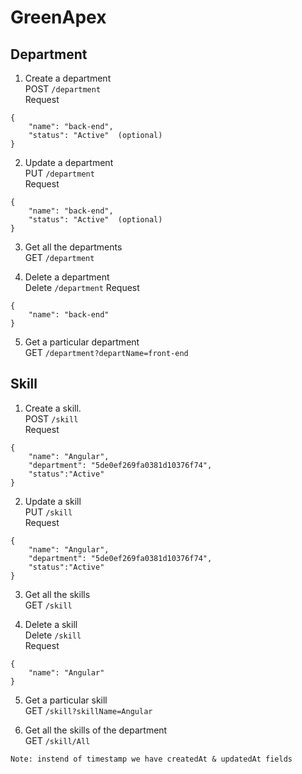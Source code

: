 # GreenApex

## Department

1. Create a department\
POST `/department`\
Request
```
{
	"name": "back-end",
	"status": "Active"  (optional)
}
```

2. Update a department\
PUT `/department`\
Request
```
{
	"name": "back-end",
	"status": "Active"  (optional)
}
```

3. Get all the departments\
GET `/department`

4. Delete a department\
Delete `/department`
Request
```
{
	"name": "back-end"
}
```

5. Get a particular department\
GET `/department?departName=front-end`



## Skill

1. Create a skill.\
POST `/skill`\
Request
```
{
	"name": "Angular",
	"department": "5de0ef269fa0381d10376f74",
	"status":"Active"
}
```

2. Update a skill\
PUT `/skill`\
Request
```
{
	"name": "Angular",
	"department": "5de0ef269fa0381d10376f74",
	"status":"Active"
}
```

3. Get all the skills\
GET `/skill`

4. Delete a skill\
Delete `/skill`\
Request
```
{
	"name": "Angular"
}
```
5. Get a particular skill\
GET `/skill?skillName=Angular`

6. Get all the skills of the department\
GET `/skill/All`


`Note: instend of timestamp we have createdAt & updatedAt fields`